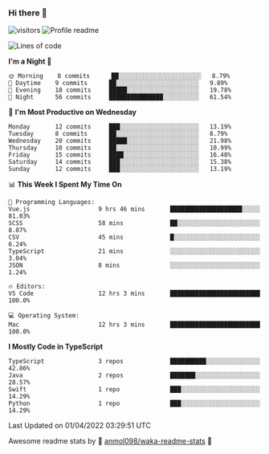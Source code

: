 ### Hi there 👋  
![visitors](https://visitor-badge.laobi.icu/badge?page_id=leverglowh) ![Profile readme](https://github.com/leverglowh/leverglowh/workflows/Profile%20readme/badge.svg?branch=master)

<!--START_SECTION:waka-->
![Lines of code](https://img.shields.io/badge/From%20Hello%20World%20I%27ve%20Written-17%20Thousand%20lines%20of%20code-blue)

**I'm a Night 🦉** 

```text
🌞 Morning    8 commits      ██░░░░░░░░░░░░░░░░░░░░░░░   8.79% 
🌆 Daytime    9 commits      ██░░░░░░░░░░░░░░░░░░░░░░░   9.89% 
🌃 Evening    18 commits     █████░░░░░░░░░░░░░░░░░░░░   19.78% 
🌙 Night      56 commits     ███████████████░░░░░░░░░░   61.54%

```
📅 **I'm Most Productive on Wednesday** 

```text
Monday       12 commits     ███░░░░░░░░░░░░░░░░░░░░░░   13.19% 
Tuesday      8 commits      ██░░░░░░░░░░░░░░░░░░░░░░░   8.79% 
Wednesday    20 commits     █████░░░░░░░░░░░░░░░░░░░░   21.98% 
Thursday     10 commits     ██░░░░░░░░░░░░░░░░░░░░░░░   10.99% 
Friday       15 commits     ████░░░░░░░░░░░░░░░░░░░░░   16.48% 
Saturday     14 commits     ███░░░░░░░░░░░░░░░░░░░░░░   15.38% 
Sunday       12 commits     ███░░░░░░░░░░░░░░░░░░░░░░   13.19%

```


📊 **This Week I Spent My Time On** 

```text
💬 Programming Languages: 
Vue.js                   9 hrs 46 mins       ████████████████████░░░░░   81.03% 
SCSS                     58 mins             ██░░░░░░░░░░░░░░░░░░░░░░░   8.07% 
CSV                      45 mins             █░░░░░░░░░░░░░░░░░░░░░░░░   6.24% 
TypeScript               21 mins             ░░░░░░░░░░░░░░░░░░░░░░░░░   3.04% 
JSON                     8 mins              ░░░░░░░░░░░░░░░░░░░░░░░░░   1.24%

🔥 Editors: 
VS Code                  12 hrs 3 mins       █████████████████████████   100.0%

💻 Operating System: 
Mac                      12 hrs 3 mins       █████████████████████████   100.0%

```

**I Mostly Code in TypeScript** 

```text
TypeScript               3 repos             ██████████░░░░░░░░░░░░░░░   42.86% 
Java                     2 repos             ███████░░░░░░░░░░░░░░░░░░   28.57% 
Swift                    1 repo              ███░░░░░░░░░░░░░░░░░░░░░░   14.29% 
Python                   1 repo              ███░░░░░░░░░░░░░░░░░░░░░░   14.29%

```



 Last Updated on 01/04/2022 03:29:51 UTC
<!--END_SECTION:waka-->


Awesome readme stats by :star2: [anmol098/waka-readme-stats](https://github.com/anmol098/waka-readme-stats) :star2:
